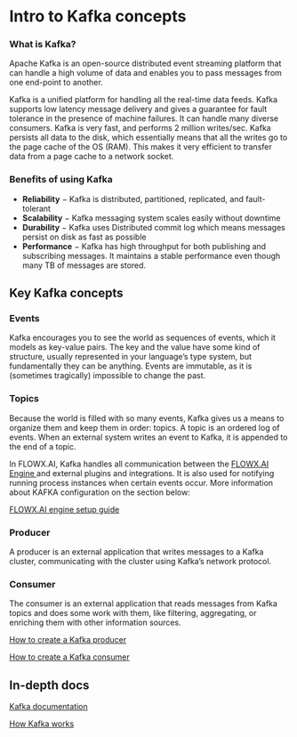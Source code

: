 # Intro to Kafka concepts

### What is Kafka?

Apache Kafka is an open-source distributed event streaming platform that can handle a high volume of data and enables you to pass messages from one end-point to another.

Kafka is a unified platform for handling all the real-time data feeds. Kafka supports low latency message delivery and gives a guarantee for fault tolerance in the presence of machine failures. It can handle many diverse consumers. Kafka is very fast, and performs 2 million writes/sec. Kafka persists all data to the disk, which essentially means that all the writes go to the page cache of the OS (RAM). This makes it very efficient to transfer data from a page cache to a network socket.

### Benefits of using Kafka

* **Reliability** − Kafka is distributed, partitioned, replicated, and fault-tolerant
* **Scalability** − Kafka messaging system scales easily without downtime
* **Durability** − Kafka uses Distributed commit log which means messages persist on disk as fast as possible
* **Performance** − Kafka has high throughput for both publishing and subscribing messages. It maintains a stable performance even though many TB of messages are stored.

## Key Kafka concepts

### Events

Kafka encourages you to see the world as sequences of events, which it models as key-value pairs. The key and the value have some kind of structure, usually represented in your language’s type system, but fundamentally they can be anything. Events are immutable, as it is (sometimes tragically) impossible to change the past.

### Topics

Because the world is filled with so many events, Kafka gives us a means to organize them and keep them in order: topics. A topic is an ordered log of events. When an external system writes an event to Kafka, it is appended to the end of a topic.

In FLOWX.AI, Kafka handles all communication between the [FLOWX.AI Engine ](../../../platform-deep-dive/core-components/flowx-engine.md) and external plugins and integrations. It is also used for notifying running process instances when certain events occur.  More information about KAFKA configuration on the section below:

[FLOWX.AI engine setup guide](../../../platform-setup-guides/flowx-engine-setup-guide/flowx-engine-setup-guide.md)


### Producer

A producer is an external application that writes messages to a Kafka cluster, communicating with the cluster using Kafka’s network protocol.

### Consumer

The consumer is an external application that reads messages from Kafka topics and does some work with them, like filtering, aggregating, or enriching them with other information sources.


[How to create a Kafka producer](../../../platform-deep-dive/integrations/creating-a-kafka-producer.md)


[How to create a Kafka consumer](../../../platform-deep-dive/integrations/creating-a-kafka-consumer.md)


## In-depth docs

[Kafka documentation](https://kafka.apache.org/intro)

[How Kafka works](https://www.confluent.io/blog/apache-kafka-intro-how-kafka-works/)